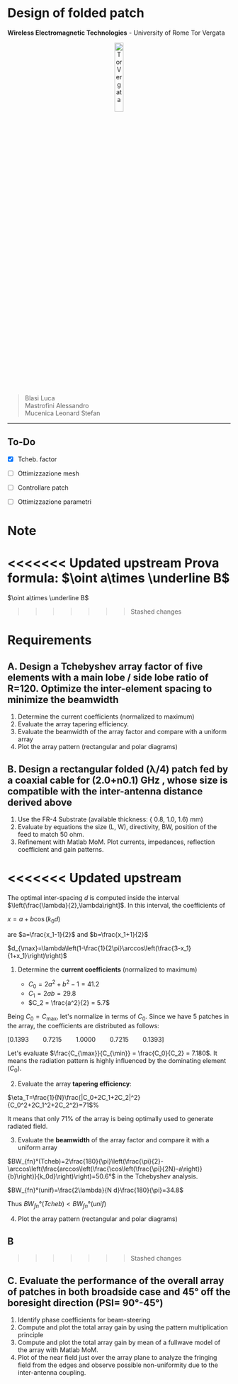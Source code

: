 # Design of folded patch

**Wireless Electromagnetic Technologies** - University of Rome Tor Vergata

<p align="center">
<img src="https://www.baicr.it/wp-content/uploads/2017/06/Logo_Tor_Vergata-1.png" alt="Tor Vergata" style="width:20%; border:0;">
</p>


> Blasi Luca<br>
> Mastrofini Alessandro<br>
> Mucenica Leonard Stefan
---

## To-Do

* [x] Tcheb. factor
* [ ] Ottimizzazione mesh 
* [ ] Controllare patch
* [ ] Ottimizzazione parametri 


# Note

<<<<<<< Updated upstream
Prova formula: $\oint a\times \underline B$
=======
$\oint a\times \underline B$ 

>>>>>>> Stashed changes

# Requirements

## A. Design a Tchebyshev array factor of five elements with a main lobe / side lobe ratio of R=120. Optimize the inter-element spacing to minimize the beamwidth
1.	Determine the current coefficients (normalized to maximum)
2.	Evaluate the array tapering efficiency.
3.	Evaluate the beamwidth of the array factor and compare with a uniform array
4.	Plot the array pattern (rectangular and polar diagrams)


## B. Design a rectangular folded (λ/4) patch fed by a coaxial cable for (2.0+n0.1) GHz , whose size is compatible with the inter-antenna distance derived above
1.	Use the FR-4 Substrate (available thickness: { 0.8, 1.0, 1.6) mm)
2.	Evaluate by equations the size (L, W), directivity, BW, position of the feed to match 50 ohm.
3.	Refinement with Matlab MoM. Plot currents, impedances, reflection coefficient and gain patterns.

<<<<<<< Updated upstream
=======
The optimal inter-spacing $d$ is computed inside the interval $\left(\frac{\lambda}{2},\lambda\right]$. In this interval, the coefficients of 

$x=a+b\cos(k_0d)$

are $a=\frac{x_1-1}{2}$ and $b=\frac{x_1+1}{2}$ 

$d_{\max}=\lambda\left(1-\frac{1}{2\pi}\arccos\left(\frac{3-x_1}{1+x_1}\right)\right)$

1. Determine the **current coefficients** (normalized to maximum)
	
	* $C_0 = 2a^2+b^2-1 = 41.2$
	* $C_1 = 2ab = 29.8$
	* $C_2 = \frac{a^2}{2} = 5.7$

Being $C_0=C_{\max}$, let's normalize in terms of $C_0$. Since we have 5 patches in the array, the coefficients are distributed as follows:

$[0.1393\qquad0.7215\qquad 1.0000\qquad 0.7215\qquad 0.1393	]$

Let's evaluate $\frac{C_{\max}}{C_{\min}} = \frac{C_0}{C_2} = 7.180$. It means the radiation pattern is highly influenced by the dominating element ($C_0$).  

2. Evaluate the array **tapering efficiency**:

$\eta_T=\frac{1}{N}\frac{|C_0+2C_1+2C_2|^2}{C_0^2+2C_1^2+2C_2^2}=71$%

It means that only 71% of the array is being optimally used to generate radiated field. 

3. Evaluate the **beamwidth** of the array factor and compare it with a uniform array

$BW_{fn}°(Tcheb)=2\frac{180}{\pi}\left(\frac{\pi}{2}-\arccos\left(\frac{arccos\left(\frac{\cos\left(\frac{\pi}{2N}-a\right)}{b}\right)}{k_0d}\right)\right)=50.6°$ in the Tchebyshev analysis. 

$BW_{fn}°(unif)=\frac{2\lambda}{N d}\frac{180}{\pi}=34.8$

Thus $BW_{fn}°(Tcheb) < BW_{fn}°(unif)$

4. Plot the array pattern (rectangular and polar diagrams)
## B
>>>>>>> Stashed changes

## C. Evaluate the performance of the overall array of patches in both broadside case and 45° off the boresight direction (PSI= 90°-45°)
1.	Identify phase coefficients for beam-steering
2.	Compute and plot the total array gain by using the pattern multiplication principle
3.	Compute and plot the total array gain by mean of a fullwave model of the array with Matlab MoM.
4.	Plot of the near field just over the array plane to analyze the fringing field from the edges and observe possible non-uniformity due to the inter-antenna coupling.
